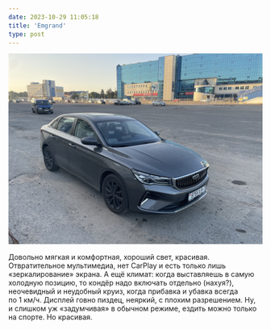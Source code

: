 ```yaml
---
date: 2023-10-29 11:05:18
title: 'Emgrand'
type: post
---
```


![Когда самая красивая!](IMG_6176.jpg)

Довольно мягкая и комфортная, хороший свет, красивая. Отвратительное мультимедиа, нет CarPlay и есть
только лишь «зеркалирование» экрана. А ещё климат: когда выставляешь в самую холодную позицию,
то кондёр надо включать отдельно (нахуя?), неочевидный и неудобный круиз, когда прибавка и убавка
всегда по 1 км&#x2F;ч. Дисплей говно пиздец, неяркий, с плохим разрешением. Ну, и слишком
уж «задумчивая» в обычном режиме, ездить можно только на спорте. Но красивая.
